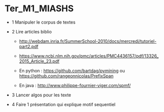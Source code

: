 # Ter_M1_MIASHS

- 1 Manipuler le corpus de textes 

- 2 Lire articles biblio
	- http://webdam.inria.fr/SummerSchool-2010/docs/mercredi/tutoriel-part2.pdf
	- https://www.ncbi.nlm.nih.gov/pmc/articles/PMC4436157/pdf/13326_2015_Article_23.pdf 
	
	- En python :   https://github.com/bartdag/pymining ou https://github.com/rangeonnicolas/PrefixSpan 
	- En java : http://www.philippe-fournier-viger.com/spmf/
- 3 Lancer algos pour les texte
	
- 4 Faire 1 présentation qui explique motif sequentiel
